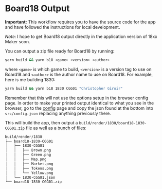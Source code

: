 # Board18 Output

**Important:** This workflow requires you to have the source code for the app
and have followed the instructions for local development.

_Note:_ I hope to get Board18 output directly in the application version of 18xx
Maker soon.

You can output a zip file ready for Board18 by running:

```sh
yarn build && yarn b18 <game> <version> <author>
```

where `<game>` is which game to build, `<version>` is a version tag to use on
Board18 and `<author>` is the author name to use on Board18. For example, here
is me building 1830:

```sh
yarn build && yarn b18 1830 CGG01 "Christopher Giroir"
```

Remember that this will not use the options setup in the browser config page. In
order to make your printed output identical to what you see in the browser, go
to the [config](/config) page and copy the json found at the bottom into
`src/config.json` replacing anything previously there.

This will build the app, then output a
`build/render/1830/board18-1830-CGG01.zip` file as well as a bunch of files:

```sh
build/render/1830
├── board18-1830-CGG01
│   ├── 1830-CGG01
│   │   ├── Brown.png
│   │   ├── Green.png
│   │   ├── Map.png
│   │   ├── Market.png
│   │   ├── Tokens.png
│   │   └── Yellow.png
│   └── 1830-CGG01.json
└── board18-1830-CGG01.zip
```
